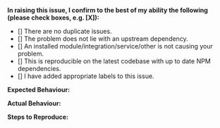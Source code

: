 **In raising this issue, I confirm to the best of my ability the following (please check boxes, e.g. [X]):**

- [] There are no duplicate issues.
- [] The problem does not lie with an upstream dependency.
- [] An installed module/integration/service/other is not causing your problem.
- [] This is reproducible on the latest codebase with up to date NPM dependencies.
- [] I have added appropriate labels to this issue.

**Expected Behaviour:**

**Actual Behaviour:**

**Steps to Reproduce:**
